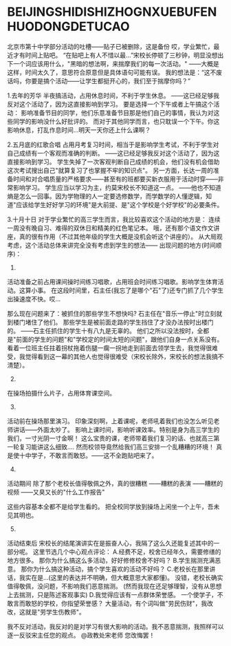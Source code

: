 # BEIJINGSHIDISHIZHOGNXUEBUFENHUODONGDETUCAO
北京市第十中学部分活动的吐槽——贴子已被删除，这是备份
哎，学业繁忙，最近才有时间上贴吧。
“在贴吧上有人不惜以最...”宋校长停顿了三秒钟，明显没想出下一个词应该用什么，"黑暗的想法啊，来揣摩我们的每一次活动。"
——大概是这样，时间太久了，意思符合原意但是具体语句可能有误。
我的想法是：“这不废话吗，你要是搞个活动——让学生都挺开心的，我们至于揣摩你吗？”




1.去年的芳华
半夜搞活动，占用休息时间，不利于学生休息。
——这已经足够我反对这个活动了，因为这直接影响到学习。
要是选择一个下午或者上午搞这个活动：
影响准备节目的同学，他们乐意准备节目那是他们自己的事情，我认为对这些同学的影响没什么好批评的。
而对于其他同学而言，也只耽误一个下午。你这影响休息，打乱作息时间...明天一天你还上什么课啊？




2.五月底的红歌合唱
占用月考复习时间，相当于是影响学生考试，不利于学生对自己成绩有一个客观而准确的判断。
——这已经足够我反对这个活动了，因为这直接影响到学习。
学生失掉了一次客观判断自己成绩的机会，他们没有机会借助这次考试搜出自己"就算复习了也掌握不牢的知识点"。
另一方面，长达一周的准备时间和对合唱质量的严格要求——甚至有的班都要买新衣服用于活动时穿——非常影响学习。
学生应当以学习为主，约莫宋校长不知道这一点。
——他也不知道熵是怎么一回事。因为学物理的人一定要选修数学，而学数学的人懂逻辑，知道"应该给学生好好学习的环境"是大前提、是"这个学校是个好学校"的必要条件。




3.十月十日
对于学业繁忙的高三学生而言，我比较喜欢这个活动的地方是：
连续一周没有晚自习、难得的双休日和精美的红色笔记本。
哦，还有那个语文作文讲座，真的很有作用（不过其他年级的学生大概是没机会听这个讲座的）。
从大局观考虑，这个活动总体来讲完全没有考虑到学生的想法——
出现问题的地方(时间顺序)：




1.
活动准备之前占用课间操时间练习唱歌，占用班会时间练习唱歌。影响学生体育活动。这算小事。
在这段时间里，石主任(我忘了是哪个"石"了)还专门抓了几个学生出操速度不快。哎...




那么现在问题来了：被抓住的那些学生不想快吗?
石主任在"音乐一停止"时立刻就到楼门堵住了他们。
那些学生是被前面走路的学生挡住了才没办法按时出楼门的。
——石主任抓住的学生十有八九是无辜的。
他们之所以没法按时，全都是"前面的学生的问题"和"学校定的时间太短的问题"，跟他们自身一点关系没有。
看着一位班主任拄着拐杖拖着伤腿一瘸一拐地走到前面去领学生去，我觉得很难受，我觉得看到这一幕的其他人也觉得很难受（宋校长除外，宋校长的想法我搞不清楚）。




2.
在操场拍摄什么片子，占用体育课空间。




3.
活动前在操场那里演习。
印象深刻啊，上着课呢，老师吼着我们也没怎么听见老师讲话——外面太吵了。
影响上课时间，影响听课效率。特别是身为高三学生的我们，一寸光阴一寸金啊！
这么宝贵的课，老师带着我们复习的话、也就高三第一轮复习能讲这么细致....
然而校领导竟然给我们高三安排一个乱糟糟的环境！
真是使十中学子，不敢言而敢怒。——这不全跑贴吧来了。




4.
活动期间
除了那个老校长值得敬佩之外，真的很糟糕
——糟糕的表演
——糟糕的视频
——又臭又长的"什么工作报告"




这些内容基本全都不是给学生看的。
把全校同学放到操场上闲坐一个上午，吾未见其明也。




5.
活动结束后
宋校长的结尾演讲实在是振奋人心，我隔了这么久还能复述其中的一部分呢。
这里节选几个中心观点评论：
A.经费不足，校舍已经年久，需要修缮的地方很多。
那你为什么搞这么多活动，好好修修校舍不好吗？
B.学生揣测充满恶意。
那你为什么搞这种活动，搞个学生喜欢的活动不好吗？
C.老校长在那里讲话，我实在是...(这里的表达并不明确，但大概意思大家都懂)。
没错，老校长确实值得敬佩，没问题，不影响我们恶意揣测。
(然而我现在还足够理智，没有从思想上去揣测，只是陈述客观事实)
D.我觉得应该有一点群体荣誉感。
一个使学子，不敢言而敢怒的学校，你指望荣誉感？
大量活动，有个词叫做"劳民伤财"，我改改，这就是"劳学生伤教师"。








我不反对活动，我反对的是对学习有很大影响的活动。我不恶意揣测，我照样可以逐一反驳宋主任您的观点。
@政教处宋老师 您改悔罢！
